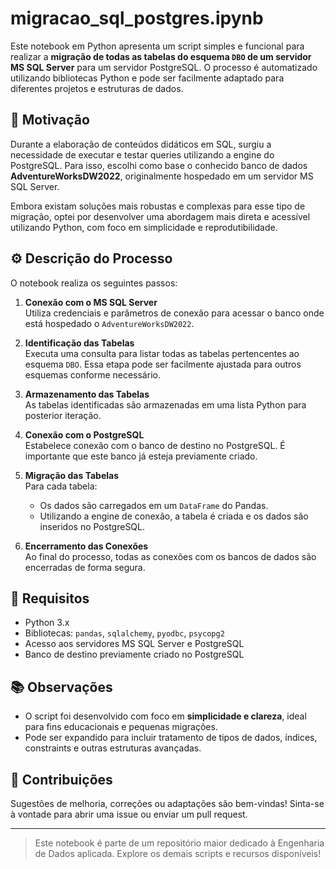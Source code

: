 # migracao_sql_postgres.ipynb

Este notebook em Python apresenta um script simples e funcional para realizar a **migração de todas as tabelas do esquema `DBO` de um servidor MS SQL Server** para um servidor PostgreSQL. O processo é automatizado utilizando bibliotecas Python e pode ser facilmente adaptado para diferentes projetos e estruturas de dados.

## 🎯 Motivação

Durante a elaboração de conteúdos didáticos em SQL, surgiu a necessidade de executar e testar queries utilizando a engine do PostgreSQL. Para isso, escolhi como base o conhecido banco de dados **AdventureWorksDW2022**, originalmente hospedado em um servidor MS SQL Server.

Embora existam soluções mais robustas e complexas para esse tipo de migração, optei por desenvolver uma abordagem mais direta e acessível utilizando Python, com foco em simplicidade e reprodutibilidade.

## ⚙️ Descrição do Processo

O notebook realiza os seguintes passos:

1. **Conexão com o MS SQL Server**  
   Utiliza credenciais e parâmetros de conexão para acessar o banco onde está hospedado o `AdventureWorksDW2022`.

2. **Identificação das Tabelas**  
   Executa uma consulta para listar todas as tabelas pertencentes ao esquema `DBO`. Essa etapa pode ser facilmente ajustada para outros esquemas conforme necessário.

3. **Armazenamento das Tabelas**  
   As tabelas identificadas são armazenadas em uma lista Python para posterior iteração.

4. **Conexão com o PostgreSQL**  
   Estabelece conexão com o banco de destino no PostgreSQL. É importante que este banco já esteja previamente criado.

5. **Migração das Tabelas**  
   Para cada tabela:
   - Os dados são carregados em um `DataFrame` do Pandas.
   - Utilizando a engine de conexão, a tabela é criada e os dados são inseridos no PostgreSQL.

6. **Encerramento das Conexões**  
   Ao final do processo, todas as conexões com os bancos de dados são encerradas de forma segura.

## 📌 Requisitos

- Python 3.x  
- Bibliotecas: `pandas`, `sqlalchemy`, `pyodbc`, `psycopg2`  
- Acesso aos servidores MS SQL Server e PostgreSQL  
- Banco de destino previamente criado no PostgreSQL

## 📚 Observações

- O script foi desenvolvido com foco em **simplicidade e clareza**, ideal para fins educacionais e pequenas migrações.
- Pode ser expandido para incluir tratamento de tipos de dados, índices, constraints e outras estruturas avançadas.

## 🤝 Contribuições

Sugestões de melhoria, correções ou adaptações são bem-vindas! Sinta-se à vontade para abrir uma issue ou enviar um pull request.

---

> Este notebook é parte de um repositório maior dedicado à Engenharia de Dados aplicada. Explore os demais scripts e recursos disponíveis!
